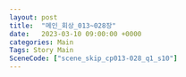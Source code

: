 ```yaml
---
layout: post
title:  "메인_회상_013~028장"
date:   2023-03-10 09:00:00 +0000
categories: Main
Tags: Story Main
SceneCode: ["scene_skip_cp013-028_q1_s10"]
---
```


